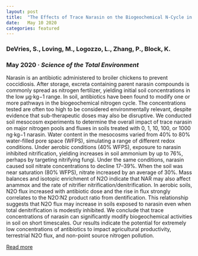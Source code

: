 ```yaml
---
layout: post
title:  "The Effects of Trace Narasin on the Biogeochemical N-Cycle in a Cultivated Sandy Loam"
date:   May 10 2020
categories: featured
---
```


### DeVries, S., Loving, M.,  **Logozzo, L.**, Zhang, P., Block, K. <br>
### May 2020 &middot; *Science of the Total Environment*

Narasin is an antibiotic administered to broiler chickens to prevent coccidiosis. 
After storage, excreta containing parent narasin compounds is commonly spread as nitrogen fertilizer, 
yielding initial soil concentrations in the low μg·kg−1 range. In soil, antibiotics have 
been found to modify one or more pathways in the biogeochemical nitrogen cycle. The concentrations 
tested are often too high to be considered environmentally relevant, despite evidence that 
sub-therapeutic doses may also be disruptive. We conducted soil mesocosm experiments to 
determine the overall impact of trace narasin on major nitrogen pools and fluxes in soils 
treated with 0, 1, 10, 100, or 1000 ng·kg−1 narasin. Water content in the mesocosms varied 
from 40% to 80% water-filled pore space (WFPS), simulating a range of different redox 
conditions. Under aerobic conditions (40% WFPS), exposure to narasin inhibited nitrification, 
yielding increases in soil ammonium by up to 76%, perhaps by targeting nitrifying fungi. 
Under the same conditions, narasin caused soil nitrate concentrations to decline 17–39%. 
When the soil was near saturation (80% WFPS), nitrate increased by an average of 30%. 
Mass balances and isotopic enrichment of N2O indicate that NAR may also affect anammox and 
the rate of nitrifier nitrification/denitrification. In aerobic soils, N2O flux increased 
with antibiotic dose and the rise in flux strongly correlates to the N2O:N2 product ratio 
from dentification. This relationship suggests that N2O flux may increase in soils exposed 
to narasin even when total denitrification is modestly inhibited. We conclude that trace 
concentrations of narasin can significantly modify biogeochemical activities in soil on 
short timescales. Our results indicate the potential for extremely low concentrations of 
antibiotics to impact agricultural productivity, terrestrial N2O flux, and non-point source 
nitrogen pollution.

<a href="https://www.sciencedirect.com/science/article/pii/S0048969720305416?via%3Dihub" target="_blank">Read more</a>

<br>
